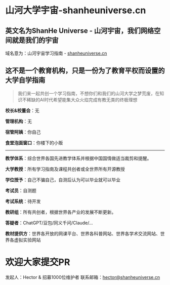 # 山河大学宇宙-shanheuniverse.cn

## 英文名为ShanHe Universe - 山河宇宙，我们网络空间就是我们的宇宙

域名意为：山河宇宙学习指南 - [shanheuniverse.cn](http://shanheuniverse.cn)

## 这不是一个教育机构，只是一份为了教育平权而设置的大学自学指南

> 我们来一起共创一个学习指南，不想你们和我们的山河大学之梦荒废，在知识不稀缺的AI时代希望能集大众火焰完成有教无类的终极理想

**校长&校董会**：无

**管理机构**：无

**宿管阿姨**：你自己

**食堂泡面窗口**：你楼下的小贩

----

**教学体系**：综合世界各国先进教学体系并根据中国国情做适当裁剪和提醒。

**大学教授**：所有学习指南及课程共创者或全世界所有开源教授

**学位授予**：自己不骗自己，自测后认为可以毕业就可以毕业

**考试员**：自测题

**考试系统**：待开发

**教研组**：所有共创者，根据世界各产业的发展不断更新。

**答疑者**：ChatGPT/豆包/同义千问/Claude/...

**教材提供方**：世界各开放的网课平台、世界各科普网站、世界各学术交流网站、世界各虚拟实验网站

# 欢迎大家提交PR

发起人：Hector & 招募1000位维护者
联系邮箱：hector@shanheuniverse.cn
